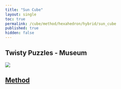 ```yaml
---
title: "Sun Cube"
layout: single
toc: true
permalink: /cube/method/hexahedron/hybrid/sun_cube
published: true
hidden: false
---
```


<head>
  <base target="_blank">
</head>



## Twisty Puzzles - Museum

<a href="https://twistypuzzles.com/app/museum/museum_showitem.php?pkey=4531">
  <img src="https://twistypuzzles.com/museum/large/04531-06.jpg">
</a>



## [Method](/cube/method/hexahedron/hybrid/sun_cube/method)
